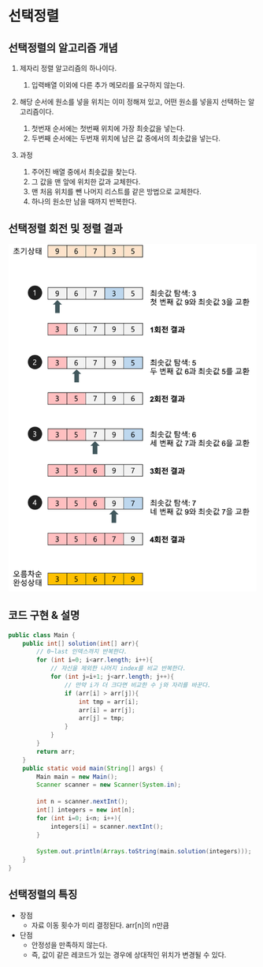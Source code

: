 # 선택정렬

## 선택정렬의 알고리즘 개념
1. 제자리 정렬 알고리즘의 하나이다.
   1. 입력배열 이외에 다른 추가 메모리를 요구하지 않는다.
2. 해당 순서에 원소를 넣을 위치는 이미 정해져 있고, 어떤 원소를 넣을지 선택하는 알고리즘이다.
   1. 첫번재 순서에는 첫번째 위치에 가장 최솟값을 넣는다.
   2. 두번째 순서에는 두번재 위치에 남은 값 중에서의 최솟값을 넣는다.

3. 과정
   1. 주어진 배열 중에서 최솟값을 찾는다.
   2. 그 값을 맨 앞에 위치한 값과 교체한다.
   3. 맨 처음 위치를 뺀 나머지 리스트를 같은 방법으로 교체한다.
   4. 하나의 원소만 남을 때까지 반복한다.

## 선택정렬 회전 및 정렬 결과
<img src="../../img/selection-sort.png">

## 코드 구현 & 설명
```java
public class Main {
    public int[] solution(int[] arr){
        // 0~last 인덱스까지 반복한다.
        for (int i=0; i<arr.length; i++){
            // 자신을 제외한 나머지 index를 비교 반복한다.
            for (int j=i+1; j<arr.length; j++){
                // 만약 i가 더 크다면 비교한 수 j와 자리를 바꾼다.
                if (arr[i] > arr[j]){
                    int tmp = arr[i];
                    arr[i] = arr[j];
                    arr[j] = tmp;
                }
            }
        }
        return arr;
    }
    public static void main(String[] args) {
        Main main = new Main();
        Scanner scanner = new Scanner(System.in);

        int n = scanner.nextInt();
        int[] integers = new int[n];
        for (int i=0; i<n; i++){
            integers[i] = scanner.nextInt();
        }

        System.out.println(Arrays.toString(main.solution(integers)));
    }
}
```

## 선택정렬의 특징
* 장점
  * 자료 이동 횟수가 미리 결정된다. arr[n]의 n만큼
* 단점
  * 안정성을 만족하지 않는다.
  * 즉, 값이 같은 레코드가 있는 경우에 상대적인 위치가 변경될 수 있다.

